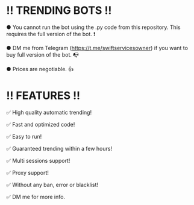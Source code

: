 # ‼ TRENDING BOTS ‼
● You cannot run the bot using the .py code from this repository. This requires the full version of the bot. ❗

● DM me from Telegram (https://t.me/swiftservicesowner) if you want to buy full version of the bot. 📭

● Prices are negotiable. 👍
# ‼ FEATURES ‼
✅ High quality automatic trending!

✅ Fast and optimized code!

✅ Easy to run!

✅ Guaranteed trending within a few hours!

✅ Multi sessions support!

✅ Proxy support!

✅ Without any ban, error or blacklist!

✅ DM me for more info.
